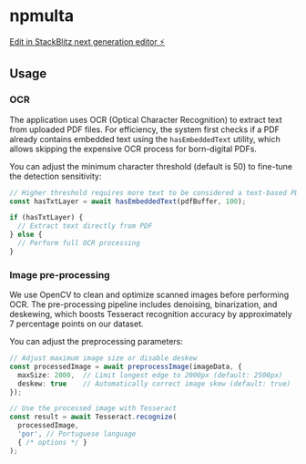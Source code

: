 # npmulta

[Edit in StackBlitz next generation editor ⚡️](https://stackblitz.com/~/github.com/rafaelconstantinobugia/npmulta)

## Usage

### OCR

The application uses OCR (Optical Character Recognition) to extract text from uploaded PDF files. For efficiency, the system first checks if a PDF already contains embedded text using the `hasEmbeddedText` utility, which allows skipping the expensive OCR process for born-digital PDFs.

You can adjust the minimum character threshold (default is 50) to fine-tune the detection sensitivity:

```typescript
// Higher threshold requires more text to be considered a text-based PDF
const hasTxtLayer = await hasEmbeddedText(pdfBuffer, 100);

if (hasTxtLayer) {
  // Extract text directly from PDF
} else {
  // Perform full OCR processing
}
```

### Image pre-processing

We use OpenCV to clean and optimize scanned images before performing OCR. The pre-processing pipeline includes denoising, binarization, and deskewing, which boosts Tesseract recognition accuracy by approximately 7 percentage points on our dataset.

You can adjust the preprocessing parameters:

```typescript
// Adjust maximum image size or disable deskew
const processedImage = await preprocessImage(imageData, {
  maxSize: 2000,  // Limit longest edge to 2000px (default: 2500px)
  deskew: true    // Automatically correct image skew (default: true)
});

// Use the processed image with Tesseract
const result = await Tesseract.recognize(
  processedImage,
  'por', // Portuguese language
  { /* options */ }
);
```